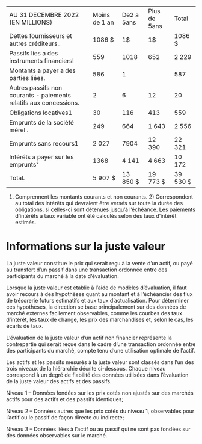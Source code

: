 <html><body><table><tr><td>AU 31 DECEMBRE 2022 (EN MILLIONS)</td><td>Moins de 1 an</td><td>De2 a 5ans</td><td>Plus de 5ans</td><td>Total</td></tr><tr><td>Dettes fournisseurs et autres créditeurs..</td><td>1086 $</td><td>1$</td><td>1$</td><td>1086 $</td></tr><tr><td>Passifs lies a des instruments financiersl</td><td>559</td><td>1018</td><td>652</td><td>2 229</td></tr><tr><td>Montants a payer a des parties liées.</td><td>586</td><td>1</td><td></td><td>587</td></tr><tr><td>Autres passifs non courants - paiements relatifs aux concessions.</td><td>2</td><td>6</td><td>12</td><td>20</td></tr><tr><td>Obligations locatives1</td><td>30</td><td>116</td><td>413</td><td>559</td></tr><tr><td>Emprunts de la société mérel .</td><td>249</td><td>664</td><td>1 643</td><td>2 556</td></tr><tr><td>Emprunts sans recours1</td><td>2 027</td><td>7904</td><td>12 390</td><td>22 321</td></tr><tr><td>Intéréts a payer sur les emprunts²</td><td>1368</td><td>4 141</td><td>4 663</td><td>10 172</td></tr><tr><td>Total.</td><td>5 907 $</td><td>13 850 $</td><td>19 773 $</td><td>39 530 $</td></tr></table></body></html>  

1) Comprennent les montants courants et non courants. 2) Correspondent au total des intérêts qui devraient être versés sur toute la durée des obligations, si celles-ci sont détenues jusqu’à l’échéance. Les paiements d’intérêts à taux variable ont été calculés selon des taux d’intérêt estimés.  

# Informations sur la juste valeur  

La juste valeur constitue le prix qui serait reçu à la vente d’un actif, ou payé au transfert d’un passif dans une transaction ordonnée entre des participants du marché à la date d’évaluation.  

Lorsque la juste valeur est établie à l’aide de modèles d’évaluation, il faut avoir recours à des hypothèses quant au montant et à l’échéancier des flux de trésorerie futurs estimatifs et aux taux d’actualisation. Pour déterminer ces hypothèses, la direction se base principalement sur des données de marché externes facilement observables, comme les courbes des taux d’intérêt, les taux de change, les prix des marchandises et, selon le cas, les écarts de taux.  

L’évaluation de la juste valeur d’un actif non financier représente la contrepartie qui serait reçue dans le cadre d’une transaction ordonnée entre des participants du marché, compte tenu d’une utilisation optimale de l’actif.  

Les actifs et les passifs mesurés à la juste valeur sont classés dans l’un des trois niveaux de la hiérarchie décrite ci-dessous. Chaque niveau correspond à un degré de fiabilité des données utilisées dans l’évaluation de la juste valeur des actifs et des passifs.  

Niveau 1 – Données fondées sur les prix cotés non ajustés sur des marchés actifs pour des actifs et des passifs identiques;  

Niveau 2 – Données autres que les prix cotés du niveau 1, observables pour l’actif ou le passif de façon directe ou indirecte;  

Niveau 3 – Données liées à l’actif ou au passif qui ne sont pas fondées sur des données observables sur le marché.  